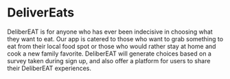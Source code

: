 # DeliverEats
DeliberEAT is for anyone who has ever been indecisive in choosing what they want to eat. 
Our app is catered to those who want to grab something to eat from their local food spot or those who would rather stay at home and cook a new family favorite.
DeliberEAT will generate choices based on a survey taken during sign up, and also offer a platform for users to share their DeliberEAT experiences.
